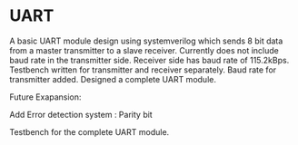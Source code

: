# UART
A basic UART module design using systemverilog which sends 8 bit data from a master transmitter to a slave receiver.
Currently does not include baud rate in the transmitter side.
Receiver side has baud rate of 115.2kBps.
Testbench written for transmitter and receiver separately.
Baud rate for transmitter added.
Designed a complete UART module.


Future Exapansion:

Add Error detection system : Parity bit

Testbench for the complete UART module.
